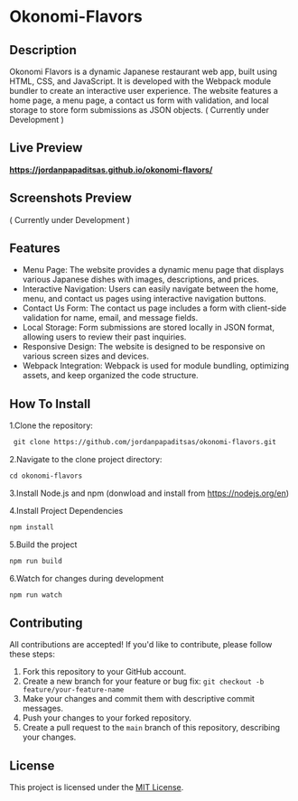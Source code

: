 # Okonomi-Flavors

## Description
Okonomi Flavors is a dynamic Japanese restaurant web app, built using HTML, CSS, and JavaScript. It is developed with the Webpack module bundler to create an interactive user experience. The website features a home page, a menu page, a contact us form with validation, and local storage to store form submissions as JSON objects.
( Currently under Development )

## Live Preview
**https://jordanpapaditsas.github.io/okonomi-flavors/**

## Screenshots Preview
( Currently under Development )

## Features
- Menu Page: The website provides a dynamic menu page that displays various Japanese dishes with images, descriptions, and prices.
- Interactive Navigation: Users can easily navigate between the home, menu, and contact us pages using interactive navigation buttons.
- Contact Us Form: The contact us page includes a form with client-side validation for name, email, and message fields.
- Local Storage: Form submissions are stored locally in JSON format, allowing users to review their past inquiries.
- Responsive Design: The website is designed to be responsive on various screen sizes and devices.
- Webpack Integration: Webpack is used for module bundling, optimizing assets, and keep organized the code structure.

## How To Install
1.Clone the repository:
```md
 git clone https://github.com/jordanpapaditsas/okonomi-flavors.git
 ```
2.Navigate to the clone project directory:
 ```md
 cd okonomi-flavors
 ```
3.Install Node.js and npm (donwload and install from https://nodejs.org/en)  

4.Install Project Dependencies
```md
npm install
```
5.Build the project
```md
npm run build
```
6.Watch for changes during development
```md
npm run watch
```




## Contributing
All contributions are accepted! If you'd like to contribute, please follow these steps:

1. Fork this repository to your GitHub account.
2. Create a new branch for your feature or bug fix: `git checkout -b feature/your-feature-name`
3. Make your changes and commit them with descriptive commit messages.
4. Push your changes to your forked repository.
5. Create a pull request to the `main` branch of this repository, describing your changes.

## License

This project is licensed under the [MIT License](LICENSE).
